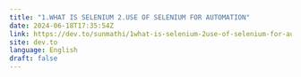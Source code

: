 ```yaml
---
title: "1.WHAT IS SELENIUM 2.USE OF SELENIUM FOR AUTOMATION"
date: 2024-06-18T17:35:54Z
link: https://dev.to/sunmathi/1what-is-selenium-2use-of-selenium-for-automation-jhf?utm_medium=RSS&utm_source=news.12bit.vn
site: dev.to
language: English
draft: false
---
```

